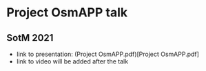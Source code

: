 # Project OsmAPP talk 
## SotM 2021

- link to presentation: (Project OsmAPP.pdf)[Project OsmAPP.pdf]
- link to video will be added after the talk

